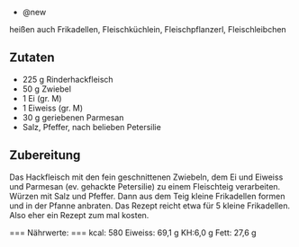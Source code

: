 - @new

heißen auch Frikadellen, Fleischküchlein, Fleischpflanzerl, Fleischleibchen

## Zutaten
- 225 g Rinderhackfleisch
- 50 g Zwiebel
- 1 Ei (gr. M)
- 1 Eiweiss (gr. M)
- 30 g geriebenen Parmesan
- Salz, Pfeffer, nach belieben Petersilie

## Zubereitung
Das Hackfleisch mit den fein geschnittenen Zwiebeln, dem Ei und Eiweiss und Parmesan (ev. gehackte Petersilie) zu einem Fleischteig verarbeiten. Würzen mit Salz und Pfeffer.
Dann aus dem Teig kleine Frikadellen formen und in der Pfanne anbraten.
Das Rezept reicht etwa für 5 kleine Frikadellen. Also eher ein Rezept zum mal kosten.

=== Nährwerte: ===
kcal: 580
Eiweiss: 69,1 g
KH:6,0 g
Fett: 27,6 g
